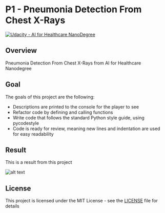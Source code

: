 # **P1 - Pneumonia Detection From Chest X-Rays** 
[![Udacity - AI for Healthcare NanoDegree](https://github.com/vickyaziz/sdc_p1_lanelines/blob/master/test_images/shield-udacity.png)](https://www.udacity.com/school-of-ai)


Overview
---
Pneumonia Detection From Chest X-Rays from AI for Healthcare Nanodegree


Goal
---

The goals of this project are the following:
* Descriptions are printed to the console for the player to see
* Refactor code by defining and calling functions
* Write code that follows the standard Python style guide, using pycodestyle
* Code is ready for review, meaning new lines and indentation are used for easy readability


Result
---

[//]: # (Image References)
[pipe0]: ./result/screenshot.png "Pneumonia Detection From Chest X-Rays"

This is a result from this project 

![alt text][pipe0]


## License
This project is licensed under the MIT License - see the [LICENSE](LICENSE) file for details
